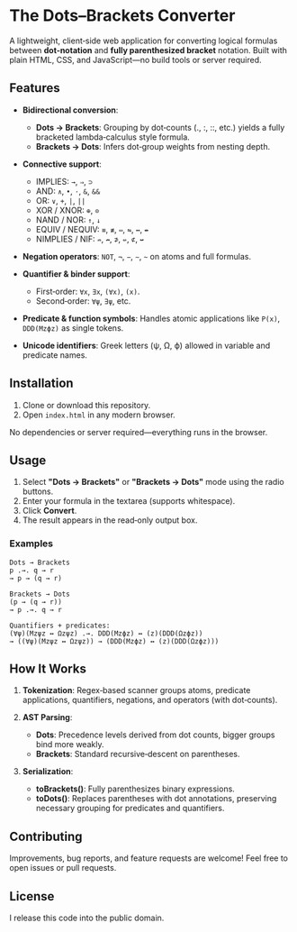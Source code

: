 # The Dots–Brackets Converter

A lightweight, client‑side web application for converting logical formulas between **dot‑notation** and **fully parenthesized bracket** notation. Built with plain HTML, CSS, and JavaScript—no build tools or server required.

## Features

* **Bidirectional conversion**:

  * **Dots → Brackets**: Grouping by dot‑counts (., :, ::, etc.) yields a fully bracketed lambda‑calculus style formula.
  * **Brackets → Dots**: Infers dot‑group weights from nesting depth.
* **Connective support**:

  * IMPLIES: `→`, `⇒`, `⊃`
  * AND: `∧`, `•`, `⋅`, `&`, `&&`
  * OR: `∨`, `+`, `|`, `||`
  * XOR / XNOR: `⊕`, `⊙`
  * NAND / NOR: `↑`, `↓`
  * EQUIV / NEQUIV: `≡`, `≢`, `⇔`, `⇋`, `↔`, `↮`
  * NIMPLIES / NIF: `⇏`, `↛`, `⊅`, `⇍`, `⊄`, `↚`
* **Negation operators**: `NOT`, `¬`, `−`, `∼`, `~` on atoms and full formulas.
* **Quantifier & binder support**:

  * First‑order: `∀x`, `∃x`, `(∀x)`, `(x)`.
  * Second‑order: `∀ψ`, `∃ψ`, etc.
* **Predicate & function symbols**: Handles atomic applications like `P(x)`, `DDD(Mzϕz)` as single tokens.
* **Unicode identifiers**: Greek letters (ψ, Ω, ϕ) allowed in variable and predicate names.

## Installation

1. Clone or download this repository.
2. Open `index.html` in any modern browser.

No dependencies or server required—everything runs in the browser.

## Usage

1. Select **"Dots → Brackets"** or **"Brackets → Dots"** mode using the radio buttons.
2. Enter your formula in the textarea (supports whitespace).
3. Click **Convert**.
4. The result appears in the read‑only output box.

### Examples

```text
Dots → Brackets
p .→. q → r
→ p → (q → r)

Brackets → Dots
(p → (q → r))
→ p .→. q → r

Quantifiers + predicates:
(∀ψ)(Mzψz ↔ Ωzψz) .→. DDD(Mzϕz) ↔ (z)(DDD(Ωzϕz))
→ ((∀ψ)(Mzψz ↔ Ωzψz)) → (DDD(Mzϕz) ↔ (z)(DDD(Ωzϕz)))
```

## How It Works

1. **Tokenization**: Regex‑based scanner groups atoms, predicate applications, quantifiers, negations, and operators (with dot‑counts).
2. **AST Parsing**:

   * **Dots**: Precedence levels derived from dot counts, bigger groups bind more weakly.
   * **Brackets**: Standard recursive‑descent on parentheses.
3. **Serialization**:

   * **toBrackets()**: Fully parenthesizes binary expressions.
   * **toDots()**: Replaces parentheses with dot annotations, preserving necessary grouping for predicates and quantifiers.

## Contributing

Improvements, bug reports, and feature requests are welcome! Feel free to open issues or pull requests.

## License

I release this code into the public domain.